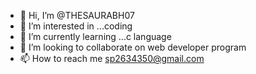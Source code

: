 - 👋 Hi, I’m @THESAURABH07
- 👀 I’m interested in ...coding
- 🌱 I’m currently learning ...c language 
- 💞️ I’m looking to collaborate on web developer program
- 📫 How to reach me sp2634350@gmail.com

<!---
THESAURABH07/THESAURABH07 is a ✨ special ✨ repository because its `README.md` (this file) appears on your GitHub profile.
You can click the Preview link to take a look at your changes.
--->
